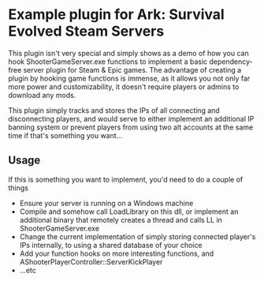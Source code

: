 Example plugin for Ark: Survival Evolved Steam Servers
====================
This plugin isn't very special and simply shows as a demo of how you can hook ShooterGameServer.exe functions
to implement a basic dependency-free server plugin for Steam & Epic games. The advantage of creating a plugin by
hooking game functions is immense, as it allows you not only far more power and customizability, it doesn't
require players or admins to download any mods. 

This plugin simply tracks and stores the IPs of all connecting and disconnecting players, and would serve to
either implement an additional IP banning system or prevent players from using two alt accounts
at the same time if that's something you want...

Usage
---------
If this is something you want to implement, you'd need to do a couple of things
* Ensure your server is running on a Windows machine
* Compile and somehow call LoadLibrary on this dll, or implement an additional binary that remotely creates a thread and calls LL in ShooterGameServer.exe
* Change the current implementation of simply storing connected player's IPs internally, to using a shared database of your choice
* Add your function hooks on more interesting functions, and AShooterPlayerController::ServerKickPlayer
* ...etc
